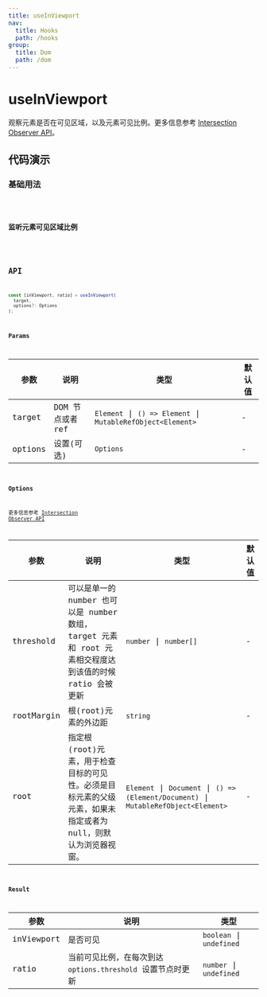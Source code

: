 ```yaml
---
title: useInViewport
nav:
  title: Hooks
  path: /hooks
group:
  title: Dom
  path: /dom
---
```


# useInViewport

<Tag lang="zh-CN" tags="ssr"></Tag>

观察元素是否在可见区域，以及元素可见比例。更多信息参考 [Intersection Observer API](https://developer.mozilla.org/zh-CN/docs/Web/API/Intersection_Observer_API)。

## 代码演示

### 基础用法

<code src="./demo/demo1.tsx" />

### 监听元素可见区域比例

<code src="./demo/demo2.tsx" />

## API

```typescript
const [inViewport, ratio] = useInViewport(
  target, 
  options?: Options
);
```

### Params

| 参数   | 说明                      | 类型        | 默认值 |
|--------|---------------------------|-------------|--------|
| target | DOM 节点或者 ref | `Element` \| `() => Element` \| `MutableRefObject<Element>` | -      |
| options | 设置(可选)		 | `Options` | -      |

### Options

更多信息参考 [Intersection Observer API](https://developer.mozilla.org/zh-CN/docs/Web/API/Intersection_Observer_API)

| 参数       | 说明                                  | 类型    | 默认值 |
|------------|---------------------------------------|---------|-------|
| threshold | 可以是单一的 number 也可以是 number 数组，target 元素和 root 元素相交程度达到该值的时候 ratio 会被更新 | `number` \| `number[]` | -      |
| rootMargin | 根(root)元素的外边距 | `string` | -      |
| root | 指定根(root)元素，用于检查目标的可见性。必须是目标元素的父级元素，如果未指定或者为null，则默认为浏览器视窗。  | `Element` \| `Document` \| `() => (Element/Document)` \| `MutableRefObject<Element>` | - |

### Result

| 参数       | 说明                                  | 类型    |
|------------|---------------------------------------|---------|
| inViewport | 是否可见 | `boolean` \| `undefined` |
| ratio | 当前可见比例，在每次到达 `options.threshold` 设置节点时更新 | `number` \| `undefined` |
